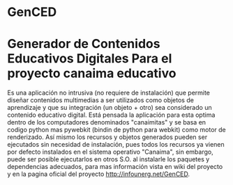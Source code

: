 GenCED
======

Generador de Contenidos Educativos Digitales Para el proyecto canaima educativo
=======
Es una aplicación no intrusiva (no requiere de instalación) que permite diseñar contenidos multimedias a ser utilizados como objetos de aprendizaje y que su integración (un objeto + otro) sea considerado un contenido educativo digital.  Está pensada la aplicación para esta optima dentro de los computadores denominados "canaimitas" y se basa en codigo python mas pywebkit (bindin de python para webkit) como motor de renderizado.  Así mismo los recursos y objetos generados pueden ser ejecutados sin necesidad de instalación, pues todos los recursos ya vienen por defecto instalados en el sistema operativo "Canaima", sin embargo, puede ser posible ejecutarlos en otros S.O. al instalarle los paquetes y dependencias adecuados, para mas información vista en wiki del proyecto y en la pagina oficial del proyecto http://infounerg.net/GenCED.

